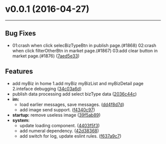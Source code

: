 # v0.0.1 (2016-04-27)

---

## Bug Fixes

-  01:crash when click selecBizTypeBtn in publish page.(#1868)        02:crash when click filterOtherBtn in market page.(#1867)        03:add clear button in market page.(#1876)
  ([7aed5e33](http://192.168.64.208/tianjin/fas-app/commits/7aed5e330c1fcf80f1c228484f5196d4ae375a2e))


## Features

- add myBiz in home 1.add myBiz myBizList and myBizDetail page 2.inteface debugging
  ([34c03a6d](http://192.168.64.208/tianjin/fas-app/commits/34c03a6dec9e070338c72d193dbcf75dd2c8e86e))
- publish data processing add select bizType data
  ([2036c44c](http://192.168.64.208/tianjin/fas-app/commits/2036c44c74a5e79fa9027558abbecd713666d67f))
- **im:**
  - load earlier messages, save messages.
  ([dd4f8d7d](http://192.168.64.208/tianjin/fas-app/commits/dd4f8d7d9d6d9e403863c938e1bdf5a6ed71e019))
  - add image send support.
  ([f4340c97](http://192.168.64.208/tianjin/fas-app/commits/f4340c9736f32a916547b970895260e282f02751))
- **startup:** remove useless image
  ([39f5ab89](http://192.168.64.208/tianjin/fas-app/commits/39f5ab891c50396080d2d183926488f5ff00abd3))
- **system:**
  - update loading component.
  ([4403f5f3](http://192.168.64.208/tianjin/fas-app/commits/4403f5f30995c6dc776c9867c3f236f09cd6c24c))
  - add numeral dependency.
  ([42d38368](http://192.168.64.208/tianjin/fas-app/commits/42d383686c7fbcd388f5f1669cc53dd292afcfee))
  - add switch for log, update eslint rules.
  ([f637a9c7](http://192.168.64.208/tianjin/fas-app/commits/f637a9c77342706c1f78114f896e66c1f113f3bf))

